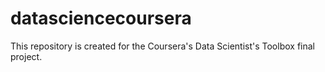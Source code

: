 # datasciencecoursera
This repository is created for the Coursera's Data Scientist's Toolbox final project.
